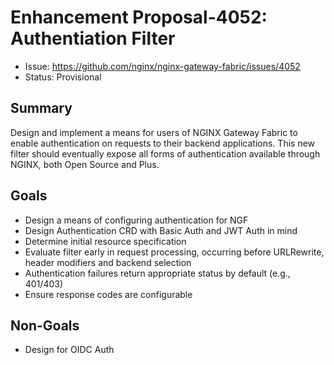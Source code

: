 # Enhancement Proposal-4052: Authentiation Filter

- Issue: https://github.com/nginx/nginx-gateway-fabric/issues/4052
- Status: Provisional

## Summary

Design and implement a means for users of NGINX Gateway Fabric to enable authentication on requests to their backend applications.
This new filter should eventually expose all forms of authentication available through NGINX, both Open Source and Plus.

## Goals

- Design a means of configuring authentication for NGF
- Design Authentication CRD with Basic Auth and JWT Auth in mind
- Determine initial resource specification
- Evaluate filter early in request processing, occurring before URLRewrite, header modifiers and backend selection
- Authentication failures return appropriate status by default (e.g., 401/403)
- Ensure response codes are configurable

## Non-Goals

- Design for OIDC Auth
